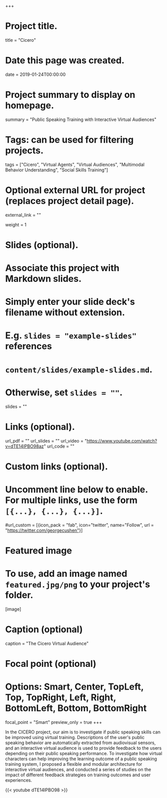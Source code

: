 +++
# Project title.
title = "Cicero"

# Date this page was created.
date = 2019-01-24T00:00:00

# Project summary to display on homepage.
summary = "Public Speaking Training with Interactive Virtual Audiences"

# Tags: can be used for filtering projects.
tags = ["Cicero", "Virtual Agents", "Virtual Audiences",  "Multimodal Behavior Understanding",  "Social Skills Training"]

# Optional external URL for project (replaces project detail page).
external_link = ""

weight = 1
# Slides (optional).
#   Associate this project with Markdown slides.
#   Simply enter your slide deck's filename without extension.
#   E.g. `slides = "example-slides"` references
#   `content/slides/example-slides.md`.
#   Otherwise, set `slides = ""`.
slides = ""

# Links (optional).
url_pdf = ""
url_slides = ""
url_video = "https://www.youtube.com/watch?v=dTE14lPBO98az"
url_code = ""

# Custom links (optional).
#   Uncomment line below to enable. For multiple links, use the form `[{...}, {...}, {...}]`.
#url_custom = [{icon_pack = "fab", icon="twitter", name="Follow", url = "https://twitter.com/georgecushen"}]

# Featured image
# To use, add an image named `featured.jpg/png` to your project's folder.
[image]
  # Caption (optional)
  caption = "The Cicero Virtual Audience"

  # Focal point (optional)
  # Options: Smart, Center, TopLeft, Top, TopRight, Left, Right, BottomLeft, Bottom, BottomRight
  focal_point = "Smart"
  preview_only = true
+++

In the CICERO project, our aim is to investigate if public speaking skills can be improved using virtual training. Descriptions of the user's public speaking behavior are automatically extracted from audiovisual sensors, and an interactive virtual audience is used to provide feedback to the users depending on their public speaking performance. To investigate how virtual characters can help improving the learning outcome of a public speaking training system, I proposed a flexible and modular architecture for interactive virtual audiences, and conducted a series of studies on the impact of different feedback strategies on training outcomes and user experiences.

{{< youtube dTE14lPBO98 >}}

<!--{{< youtube YiajdZJlZYQ >}}-->
